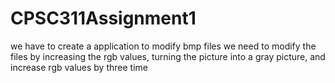 # CPSC311Assignment1

we have to create a application to modify bmp files
we need to modify the files by increasing the rgb values, turning the picture into a gray picture, and increase rgb values by three time
